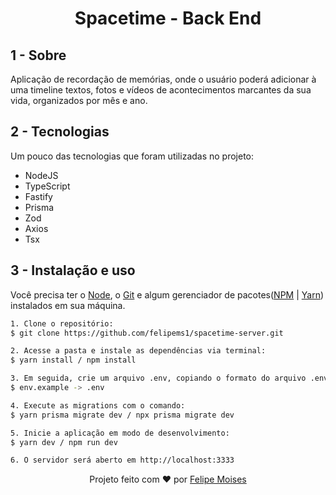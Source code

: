 <h1 align="center"> Spacetime - Back End </h1>

## 1 - Sobre

Aplicação de recordação de memórias, onde o usuário poderá adicionar à uma timeline textos, fotos e vídeos de acontecimentos marcantes da sua vida, organizados por mês e ano.

## 2 - Tecnologias

Um pouco das tecnologias que foram utilizadas no projeto:

- NodeJS
- TypeScript
- Fastify
- Prisma
- Zod
- Axios
- Tsx

## 3 - Instalação e uso

Você precisa ter o [Node](https://nodejs.org/en/), o [Git](https://git-scm.com/) e algum gerenciador de pacotes([NPM](https://docs.npmjs.com/downloading-and-installing-node-js-and-npm/) | [Yarn](https://classic.yarnpkg.com/lang/en/docs/install)) instalados em sua máquina.

```bash
1. Clone o repositório:
$ git clone https://github.com/felipems1/spacetime-server.git

2. Acesse a pasta e instale as dependências via terminal:
$ yarn install / npm install

3. Em seguida, crie um arquivo .env, copiando o formato do arquivo .env.example:
$ env.example -> .env

4. Execute as migrations com o comando:
$ yarn prisma migrate dev / npx prisma migrate dev

5. Inicie a aplicação em modo de desenvolvimento:
$ yarn dev / npm run dev

6. O servidor será aberto em http://localhost:3333
```

<p align="center">Projeto feito com ❤️ por <a href="https://www.linkedin.com/in/felipems12/">Felipe Moises</a></p>

